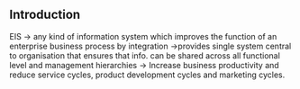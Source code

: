 ## Introduction 
EIS -> any kind of information system which improves the function of an enterprise business process by integration
->provides single system central to organisation that ensures that info. can be shared across all functional level and management hierarchies 
-> Increase business productivity and reduce service cycles, product development cycles and marketing cycles.
